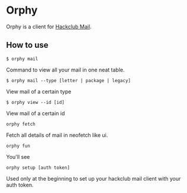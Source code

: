 # Orphy

Orphy is a client for [Hackclub Mail](https://mail.hackclub.com).

## How to use

`$ orphy mail`

Command to view all your mail in one neat table.

`$ orphy mail --type [letter | package | legacy]`

View mail of a certain type

`$ orphy view --id [id]`

View mail of a certain id

`orphy fetch`

Fetch all details of mail in neofetch like ui.

`orphy fun`

You'll see

`orphy setup [auth token]`

Used only at the beginning to set up your hackclub mail client with your auth token.
